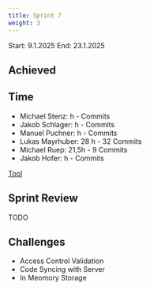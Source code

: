 ```yaml
---
title: Sprint 7
weight: 3
---
```


<title>{{.Title}}</title>

Start: 9.1.2025
End: 23.1.2025

## Achieved

## Time
- Michael Stenz: h - Commits
- Jakob Schlager: h - Commits
- Manuel Puchner: h -  Commits
- Lukas Mayrhuber: 28 h - 32 Commits
- Michael Ruep: 21,5h - 9 Commits
- Jakob Hofer: h - Commits
  
[Tool](https://timetracking.websters.at)

## Sprint Review
TODO


## Challenges
- Access Control Validation
- Code Syncing with Server
- In Meomory Storage
